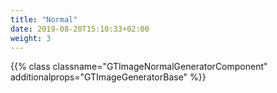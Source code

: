 ```yaml
---
title: "Normal"
date: 2019-08-20T15:10:33+02:00
weight: 3
---
```


{{% class classname="GTImageNormalGeneratorComponent" additionalprops="GTImageGeneratorBase" %}}
